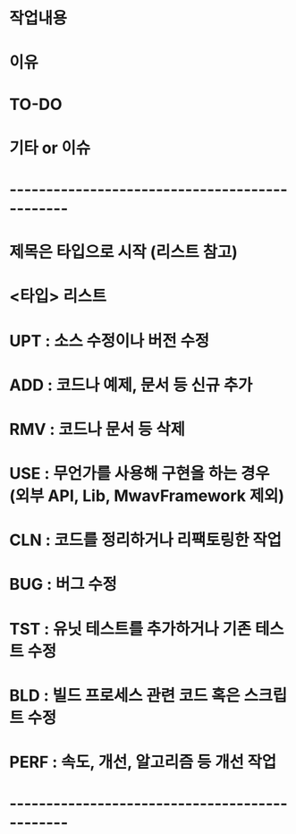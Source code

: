 # 작업내용


# 이유


# TO-DO


# 기타 or 이슈



# ----------------------------------------------
# 제목은 타입으로 시작 (리스트 참고)
#  <타입> 리스트
# UPT  : 소스 수정이나 버전 수정
# ADD  : 코드나 예제, 문서 등 신규 추가
# RMV  : 코드나 문서 등 삭제
# USE  : 무언가를 사용해 구현을 하는 경우 (외부 API, Lib, MwavFramework 제외)
# CLN  : 코드를 정리하거나 리팩토링한 작업
# BUG  : 버그 수정
# TST  : 유닛 테스트를 추가하거나 기존 테스트 수정
# BLD  : 빌드 프로세스 관련 코드 혹은 스크립트 수정
# PERF : 속도, 개선, 알고리즘 등 개선 작업
# ----------------------------------------------
